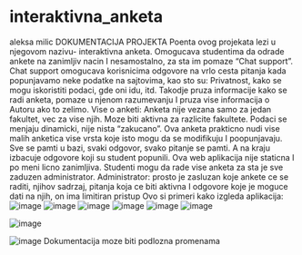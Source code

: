 # interaktivna_anketa
aleksa milic
DOKUMENTACIJA PROJEKTA
Poenta ovog projekata lezi u njegovom nazivu- interaktivna anketa. 
Omogucava studentima da odrade ankete na zanimljiv nacin I nesamostalno, za sta im pomaze “Chat support”. Chat support omogucava korisnicima odgovore na vrlo cesta pitanja kada popunjavamo neke podatke na sajtovima, kao sto su: Privatnost, kako se mogu iskoristiti podaci, gde oni idu,  itd. 
Takodje pruza informacije kako se radi anketa, pomaze u njenom razumevanju I pruza vise informacija o Autoru ako to zelimo.
Vise o anketi: Anketa nije vezana samo za jedan fakultet, vec za vise njih. 
Moze biti aktivna za razlicite fakultete. Podaci se menjaju dinamicki, nije nista “zakucano”. 
Ova anketa prakticno nudi vise malih anketica vise vrsta koje isto mogu da se modifikuju I poopunjavaju. 
Sve se pamti u bazi, svaki odgovor, svako pitanje se pamti. A na kraju izbacuje odgovore koji su student popunili. Ova web aplikacija nije staticna I po meni licno zanimljiva. Studenti mogu da rade vise anketa za sta je sve zaduzen administrator.
Administrator: prosto je zasluzan koje ankete ce se raditi, njihov sadrzaj, pitanja koja ce biti aktivna I odgovore koje je moguce dati na njih, on ima limitiran pristup
Ovo si primeri kako izgleda aplikacija:
![image](https://user-images.githubusercontent.com/54029561/159724305-92f89bf2-b90d-4cab-8ae6-b5514ef30209.png)
![image](https://user-images.githubusercontent.com/54029561/159724338-d912c3b0-52b7-4834-93a6-394b71d86f31.png)
![image](https://user-images.githubusercontent.com/54029561/159724352-a2c38f7b-e5b7-4c27-abf0-94f378830c46.png)
![image](https://user-images.githubusercontent.com/54029561/159724359-50b65362-dcc6-4e13-b1e2-37995a1fea7d.png)
![image](https://user-images.githubusercontent.com/54029561/159724373-78099495-7ce7-4a1c-b7bd-2f2bfca10d38.png)
![image](https://user-images.githubusercontent.com/54029561/159724383-9e3978b3-4186-4b06-ab6a-d926692825dc.png)

![image](https://user-images.githubusercontent.com/54029561/159724689-486eec8b-9d3f-4482-a5da-a53c26293a78.png)

![image](https://user-images.githubusercontent.com/54029561/159724400-19627217-d534-44a9-a641-12f222011f13.png)
Dokumentacija moze biti podlozna promenama
